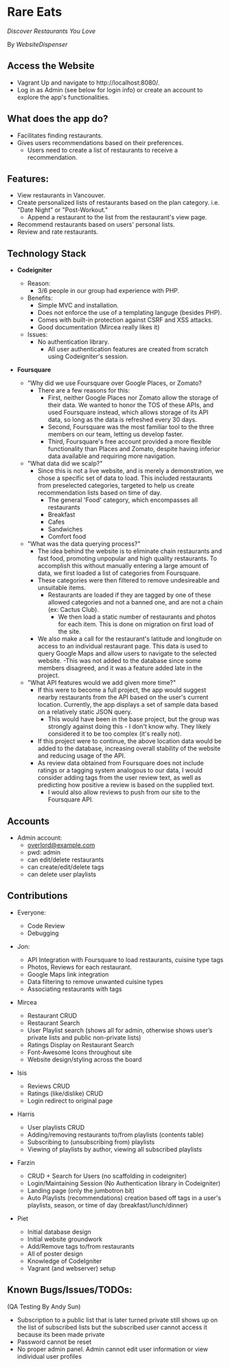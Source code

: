 # Rare Eats

_Discover Restaurants You Love_

By _WebsiteDispenser_

## Access the Website

- Vagrant Up and navigate to http://localhost:8080/.
- Log in as Admin (see below for login info) or create an account to explore the app's functionalities.

## What does the app do?

- Facilitates finding restaurants.
- Gives users recommendations based on their preferences.
    - Users need to create a list of restaurants to receive a recommendation.

## Features:

- View restaurants in Vancouver.
- Create personalized lists of restaurants based on the plan category. i.e. "Date Night" or "Post-Workout."
    - Append a restaurant to the list from the restaurant's view page.
- Recommend restaurants based on users' personal lists.
- Review and rate restaurants.

## Technology Stack

- **Codeigniter**
    - Reason:
        - 3/6 people in our group had experience with PHP.
    - Benefits:
        - Simple MVC and installation.
        - Does not enforce the use of a templating languge (besides PHP).
        - Comes with built-in protection against CSRF and XSS attacks.
        - Good documentation (Mircea really likes it)
    - Issues:
        - No authentication library.
            - All user authentication features are created from scratch using Codeigniter's session.

- **Foursquare**
    - "Why did we use Foursquare over Google Places, or Zomato?
        - There are a few reasons for this:
            - First, neither Google Places nor Zomato allow the storage of their data.  We wanted to honor the TOS of these APIs, and used Foursquare instead, which allows storage of its API data, so long as the data is refreshed every 30 days.
            - Second, Foursquare was the most familiar tool to the three members on our team, letting us develop faster.
            - Third, Foursquare's free account provided a more flexible functionality than Places and Zomato, despite having inferior data available and requiring more navigation.
    - "What data did we scalp?"
        - Since this is not a live website, and is merely a demonstration, we chose a specific set of data to load.  This included restaurants from preselected categories, targeted to help us create recommendation lists based on time of day.
            - The general 'Food' category, which encompasses all restaurants
            - Breakfast
            - Cafes
            - Sandwiches
            - Comfort food
    - "What was the data querying process?"
        - The idea behind the website is to eliminate chain restaurants and fast food, promoting unpopular and high quality restaurants. To accomplish this without manually entering a large amount of data, we first loaded a list of categories from Foursquare.
        - These categories were then filtered to remove undesireable and unsuitable items.
            - Restaurants are loaded if they are tagged by one of these allowed categories and not a banned one, and are not a chain (ex: Cactus Club).
                - We then load a static number of restaurants and photos for each item.  This is done on migration on first load of the site.
        - We also make a call for the restaurant's latitude and longitude on access to an individual restaurant page. This data is used to query Google Maps and allow users to navigate to the selected website.
            -This was not added to the database since some members disagreed, and it was a feature added late in the project.
    - "What API features would we add given more time?"
        - If this were to become a full project, the app would suggest nearby restaurants from the API based on the user's current location.  Currently, the app displays a set of sample data based on a relatively static JSON query.
            - This would have been in the base project, but the group was strongly against doing this - I don't know why.  They likely considered it to be too complex (it's really not).
        - If this project were to continue, the above location data would be added to the database, increasing overall stability of the website and reducing usage of the API.
        - As review data obtained from Foursquare does not include ratings or a tagging system analogous to our data, I would consider adding tags from the user review text, as well as predicting how positive a review is based on the supplied text.
            - I would also allow reviews to push from our site to the Foursquare API.

## Accounts

- Admin account:
    - overlord@example.com
    - pwd: admin
    - can edit/delete restaurants
    - can create/edit/delete tags
    - can delete user playlists

## Contributions

- Everyone:
    - Code Review
    - Debugging

- Jon:
    - API Integration with Foursquare to load restaurants, cuisine type tags
    - Photos, Reviews for each restaurant.
    - Google Maps link integration
    - Data filtering to remove unwanted cuisine types
    - Associating restaurants with tags

- Mircea
    - Restaurant CRUD
    - Restaurant Search
    - User Playlist search (shows all for admin, otherwise shows user’s private lists and public non-private lists)
    - Ratings Display on Restaurant Search
    - Font-Awesome Icons throughout site
    - Website design/styling across the board

- Isis
    - Reviews CRUD
    - Ratings (like/dislike) CRUD
    - Login redirect to original page

- Harris
    - User playlists CRUD
    - Adding/removing restaurants to/from playlists (contents table)
    - Subscribing to (unsubscribing from) playlists
    - Viewing of playlists by author, viewing all subscribed playlists

- Farzin
    - CRUD + Search for Users (no scaffolding in codeigniter)
    - Login/Maintaining Session (No Authentication library in Codeigniter)
    - Landing page (only the jumbotron bit)
    - Auto Playlists (recommendations) creation based off tags in a user's playlists, season, or time of day (breakfast/lunch/dinner)

- Piet
    - Initial database design
    - Initial website groundwork
    - Add/Remove tags to/from restaurants
    - All of poster design
    - Knowledge of CodeIgniter
    - Vagrant (and webserver) setup

## Known Bugs/Issues/TODOs:

(QA Testing By Andy Sun)
- Subscription to a public list that is later turned private still shows up on the list of subscribed lists but the subscribed user cannot access it because its been made private
- Password cannot be reset
- No proper admin panel. Admin cannot edit user information or view individual user profiles
